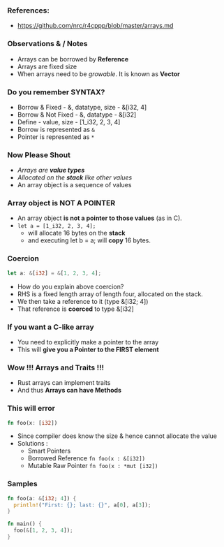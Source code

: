 ### References:
- https://github.com/nrc/r4cppp/blob/master/arrays.md


### Observations & / Notes
- Arrays can be borrowed by **Reference**
- Arrays are fixed size
- When arrays need to be _growable_. It is known as **Vector**

### Do you remember **SYNTAX**?
- Borrow & Fixed - &, datatype, size - &[i32, 4]
- Borrow & Not Fixed - &, datatype - &[i32]
- Define - value, size - [1_i32, 2, 3, 4]
- Borrow is represented as `&`
- Pointer is represented as `*`

### Now Please Shout
- _Arrays are **value types**_
- _Allocated on the **stack** like other values_
- An array object is a sequence of values

### Array object is NOT A POINTER
- An array object **is not a pointer to those values** (as in C).
- `let a = [1_i32, 2, 3, 4];`
  - will allocate 16 bytes on the **stack** 
  - and executing let b = a; will **copy** 16 bytes. 

### Coercion
```rust
let a: &[i32] = &[1, 2, 3, 4];
```
- How do you explain above coercion?
- RHS is a fixed length array of length four, allocated on the stack.
- We then take a reference to it (type &[i32; 4])
- That reference is **coerced** to type &[i32]

### If you want a C-like array
- You need to explicitly make a pointer to the array
- This will **give you a Pointer to the FIRST element**

### Wow !!! Arrays and Traits !!!
- Rust arrays can implement traits
- And thus **Arrays can have Methods**

### This will error
```rust
fn foo(x: [i32])
```

- Since compiler does know the size & hence cannot allocate the value
- Solutions :
  - Smart Pointers
  - Borrowed Reference `fn foo(x : &[i32])`
  - Mutable Raw Pointer `fn foo(x : *mut [i32])`

### Samples
```rust
fn foo(a: &[i32; 4]) {
  println!("First: {}; last: {}", a[0], a[3]);
}

fn main() {
  foo(&[1, 2, 3, 4]);
}
```

